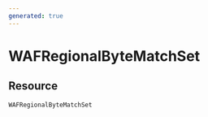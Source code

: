 ```yaml
---
generated: true
---
```


# WAFRegionalByteMatchSet


## Resource

```text
WAFRegionalByteMatchSet
```



